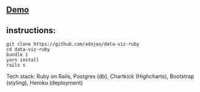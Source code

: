 ## [Demo](https://data-viz-ruby.herokuapp.com/)

## instructions:

```
git clone https://github.com/adnjoo/data-viz-ruby
cd data-viz-ruby
bundle i
yarn install
rails s
```

Tech stack: Ruby on Rails, Postgres (db), Chartkick (Highcharts), Bootstrap (styling), Heroku (deployment)
